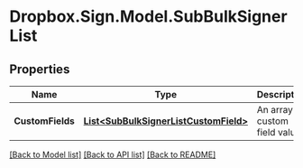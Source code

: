 # Dropbox.Sign.Model.SubBulkSignerList

## Properties

Name | Type | Description | Notes
------------ | ------------- | ------------- | -------------
**CustomFields** | [**List&lt;SubBulkSignerListCustomField&gt;**](SubBulkSignerListCustomField.md) |  An array of custom field values.  | [optional] **Signers** | [**List&lt;SubSignatureRequestTemplateSigner&gt;**](SubSignatureRequestTemplateSigner.md) |  Add Signers to your Templated-based Signature Request. Allows the requester to specify editor options when a preparing a document.<br><br>Currently only templates with a single role are supported. All signers must have the same `role` value.  | [optional] 

[[Back to Model list]](../README.md#documentation-for-models) [[Back to API list]](../README.md#documentation-for-api-endpoints) [[Back to README]](../README.md)

